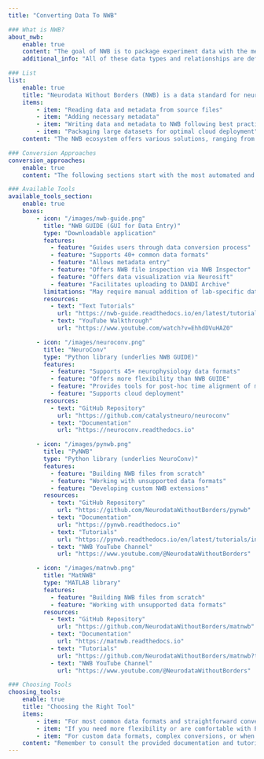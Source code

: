 ```yaml
---
title: "Converting Data To NWB"

### What is NWB?
about_nwb:
    enable: true
    content: "The goal of NWB is to package experiment data with the metadata necessary to analyze the data. All of the data in a particular session goes into a single file. This includes the neurophysiology data itself, but also includes other data such as information about the data acquisition, experiment design, experimental subject, and behavior of that subject. The NWB core schema defines data containers for common data objects in neurophysiology data, including: intracellular electrophysiology (e.g. patch clamping), extracellular electrophysiology (e.g. Neuropixel probes), and optical physiology (e.g. two-photon imaging), and behavior."
    additional_info: "All of these data types and relationships are defined in the [NWB Schema](https://nwb-schema.readthedocs.io/) using the [HDMF specification language](https://hdmf-schema-language.readthedocs.io/en/latest/). NWB is faced with the challenge of supporting a large variety of different experiment types, so the data types and relationships can get quite complex. For this reason the NWB development team provides APIs to help users easily and efficiently read and write NWB files."

### List 
list:
    enable: true
    title: "Neurodata Without Borders (NWB) is a data standard for neurophysiology. Converting data to NWB involves:"
    items:
        - item: "Reading data and metadata from source files"
        - item: "Adding necessary metadata"
        - item: "Writing data and metadata to NWB following best practices"
        - item: "Packaging large datasets for optimal cloud deployment"
    content: "The NWB ecosystem offers various solutions, ranging from automated no-code tools to fine-grained programmatic options. Below we provide an overview of the main tools. For a more detailed introduction to data conversion please see the [data conversion user guide](https://nwb-overview.readthedocs.io/en/latest/conversion_tutorial/user_guide.html)."

### Conversion Approaches
conversion_approaches:
    enable: true
    content: "The following sections start with the most automated and convenient approaches and proceed to more involved and customizable solutions. Each tool offers different levels of flexibility and control, allowing you to choose the right approach for your specific needs."

### Available Tools
available_tools_section:
    enable: true
    boxes: 
        - icon: "/images/nwb-guide.png"
          title: "NWB GUIDE (GUI for Data Entry)"
          type: "Downloadable application"
          features:
            - feature: "Guides users through data conversion process"
            - feature: "Supports 40+ common data formats"
            - feature: "Allows metadata entry"
            - feature: "Offers NWB file inspection via NWB Inspector"
            - feature: "Offers data visualization via Neurosift"
            - feature: "Facilitates uploading to DANDI Archive"
          limitations: "May require manual addition of lab-specific data"
          resources:
            - text: "Text Tutorials"
              url: "https://nwb-guide.readthedocs.io/en/latest/tutorials/index.html"
            - text: "YouTube Walkthrough"
              url: "https://www.youtube.com/watch?v=EhhdDVuHAZ0"

        - icon: "/images/neuroconv.png"
          title: "NeuroConv"
          type: "Python library (underlies NWB GUIDE)"
          features:
            - feature: "Supports 45+ neurophysiology data formats"
            - feature: "Offers more flexibility than NWB GUIDE"
            - feature: "Provides tools for post-hoc time alignment of multiple data streams"
            - feature: "Supports cloud deployment"
          resources:
            - text: "GitHub Repository"
              url: "https://github.com/catalystneuro/neuroconv"
            - text: "Documentation"
              url: "https://neuroconv.readthedocs.io"

        - icon: "/images/pynwb.png"
          title: "PyNWB"
          type: "Python library (underlies NeuroConv)"
          features:
            - feature: "Building NWB files from scratch"
            - feature: "Working with unsupported data formats"
            - feature: "Developing custom NWB extensions"
          resources:
            - text: "GitHub Repository"
              url: "https://github.com/NeurodataWithoutBorders/pynwb"
            - text: "Documentation"
              url: "https://pynwb.readthedocs.io"
            - text: "Tutorials"
              url: "https://pynwb.readthedocs.io/en/latest/tutorials/index.html"
            - text: "NWB YouTube Channel"
              url: "https://www.youtube.com/@NeurodataWithoutBorders"

        - icon: "/images/matnwb.png"
          title: "MatNWB"
          type: "MATLAB library"
          features:
            - feature: "Building NWB files from scratch"
            - feature: "Working with unsupported data formats"
          resources:
            - text: "GitHub Repository"
              url: "https://github.com/NeurodataWithoutBorders/matnwb"
            - text: "Documentation"
              url: "https://matnwb.readthedocs.io"
            - text: "Tutorials"
              url: "https://github.com/NeurodataWithoutBorders/matnwb?tab=readme-ov-file#tutorials"
            - text: "NWB YouTube Channel"
              url: "https://www.youtube.com/@NeurodataWithoutBorders"

### Choosing Tools
choosing_tools:
    enable: true
    title: "Choosing the Right Tool"
    items:
        - item: "For most common data formats and straightforward conversions, start with NWB GUIDE."
        - item: "If you need more flexibility or are comfortable with Python, consider NeuroConv"
        - item: "For custom data formats, complex conversions, or when developing NWB extensions, use PyNWB or MatNWB."
    content: "Remember to consult the provided documentation and tutorials for detailed guidance on using each tool"
---
```

